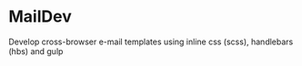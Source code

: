 # MailDev
Develop cross-browser e-mail templates using inline css (scss), handlebars (hbs) and gulp
